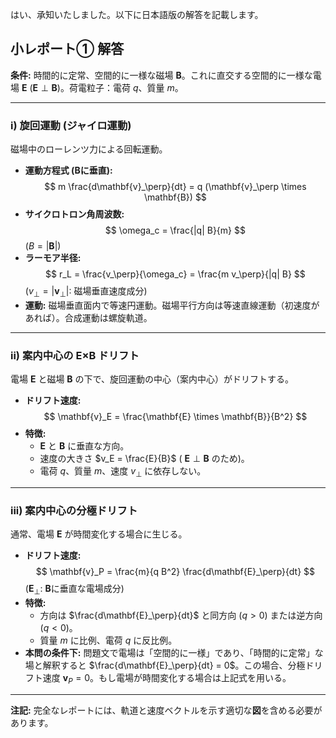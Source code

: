 はい、承知いたしました。以下に日本語版の解答を記載します。

## 小レポート① 解答

**条件:** 時間的に定常、空間的に一様な磁場 $\mathbf{B}$。これに直交する空間的に一様な電場 $\mathbf{E}$ ($\mathbf{E} \perp \mathbf{B}$)。荷電粒子：電荷 $q$、質量 $m$。

---

### i) 旋回運動 (ジャイロ運動)

磁場中のローレンツ力による回転運動。

*   **運動方程式 (Bに垂直):**
    $$ m \frac{d\mathbf{v}_\perp}{dt} = q (\mathbf{v}_\perp \times \mathbf{B}) $$
*   **サイクロトロン角周波数:**
    $$ \omega_c = \frac{|q| B}{m} $$
    ($B = |\mathbf{B}|$)
*   **ラーモア半径:**
    $$ r_L = \frac{v_\perp}{\omega_c} = \frac{m v_\perp}{|q| B} $$
    ($v_\perp = |\mathbf{v}_\perp|$: 磁場垂直速度成分)
*   **運動:** 磁場垂直面内で等速円運動。磁場平行方向は等速直線運動（初速度があれば）。合成運動は螺旋軌道。

---

### ii) 案内中心の E×B ドリフト

電場 $\mathbf{E}$ と磁場 $\mathbf{B}$ の下で、旋回運動の中心（案内中心）がドリフトする。

*   **ドリフト速度:**
    $$ \mathbf{v}_E = \frac{\mathbf{E} \times \mathbf{B}}{B^2} $$
*   **特徴:**
    *   $\mathbf{E}$ と $\mathbf{B}$ に垂直な方向。
    *   速度の大きさ $v_E = \frac{E}{B}$ ( $\mathbf{E} \perp \mathbf{B}$ のため)。
    *   電荷 $q$、質量 $m$、速度 $v_\perp$ に依存しない。

---

### iii) 案内中心の分極ドリフト

通常、電場 $\mathbf{E}$ が時間変化する場合に生じる。

*   **ドリフト速度:**
    $$ \mathbf{v}_P = \frac{m}{q B^2} \frac{d\mathbf{E}_\perp}{dt} $$
    ($\mathbf{E}_\perp$: $\mathbf{B}$に垂直な電場成分)
*   **特徴:**
    *   方向は $\frac{d\mathbf{E}_\perp}{dt}$ と同方向 ($q>0$) または逆方向 ($q<0$)。
    *   質量 $m$ に比例、電荷 $q$ に反比例。
*   **本問の条件下:** 問題文で電場は「空間的に一様」であり、「時間的に定常」な場と解釈すると $\frac{d\mathbf{E}_\perp}{dt} = 0$。この場合、分極ドリフト速度 $\mathbf{v}_P = 0$。もし電場が時間変化する場合は上記式を用いる。

---

**注記:** 完全なレポートには、軌道と速度ベクトルを示す適切な**図**を含める必要があります。
